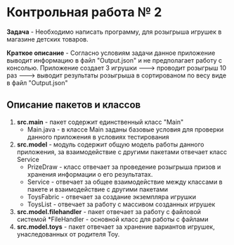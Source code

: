 # Контрольная работа № 2
**Задача** - Необходимо написать программу, для розыгрыша игрушек в магазине детских товаров.

**Краткое описание** - Согласно условиям задачи данное приложение выводит информацию в файл "Output.json" и 
не предполагает работу с консолью. Приложение создает 3 игрушки ---> проводит розыгрыш 10 раз ---> выводит
результаты розыгрыша в сортированом по весу виде в файл "Output.json"

## Описание пакетов и классов
1. **src.main** - пакет содержит единственный класс "Main"
   * Main.java - в классе Main заданы базовые условия для проверки данного приложения
   в условиях тестирования
2. **src.model** - модуль содержит общую модель работы данного приложения, за взаимодействие с 
другими пакетами отвечает класс Service
    * PrizeDraw - класс отвечает за проведение розыгрыша призов и хранения информации о его результатах.
    * Service - отвечает за общее взаимодействие между классами в пакете и взаимодействие с другими пакетами
    * ToysFabric - отвечает за создание экземпляра игрушки
    * ToysList - отвечает за работу с массивом созданных игрушек
3. **src.model.filehandler** - пакет отвечает за работу с файловой системой
    *FileHandler - основной класс для работы с файлами
4. **src.model.toys** - пакет отвечает за хранение вариантов игрушек, унаследованных от родителя Toy.
